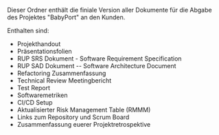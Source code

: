 Dieser Ordner enthält die finiale Version aller Dokumente für die Abgabe des Projektes "BabyPort" an den Kunden.

Enthalten sind:
- Projekthandout
- Präsentationsfolien
- RUP SRS Dokument - Software Requirement Specification
- RUP SAD Dokument -- Software Architecture Document
- Refactoring Zusammenfassung
- Technical Review Meetingbericht
- Test Report
- Softwaremetriken
- CI/CD Setup
- Aktualisierter Risk Management Table (RMMM)
- Links zum Repository und Scrum Board
- Zusammenfassung euerer Projektretrospektive